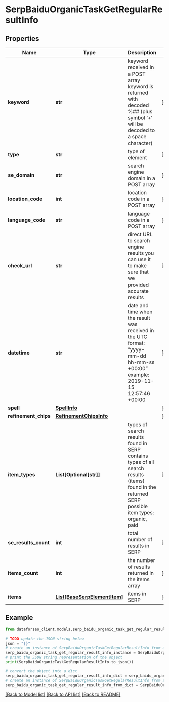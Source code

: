 # SerpBaiduOrganicTaskGetRegularResultInfo


## Properties

Name | Type | Description | Notes
------------ | ------------- | ------------- | -------------
**keyword** | **str** | keyword received in a POST array keyword is returned with decoded %## (plus symbol ‘+’ will be decoded to a space character) | [optional] 
**type** | **str** | type of element | [optional] 
**se_domain** | **str** | search engine domain in a POST array | [optional] 
**location_code** | **int** | location code in a POST array | [optional] 
**language_code** | **str** | language code in a POST array | [optional] 
**check_url** | **str** | direct URL to search engine results you can use it to make sure that we provided accurate results | [optional] 
**datetime** | **str** | date and time when the result was received in the UTC format: “yyyy-mm-dd hh-mm-ss +00:00” example: 2019-11-15 12:57:46 +00:00 | [optional] 
**spell** | [**SpellInfo**](SpellInfo.md) |  | [optional] 
**refinement_chips** | [**RefinementChipsInfo**](RefinementChipsInfo.md) |  | [optional] 
**item_types** | **List[Optional[str]]** | types of search results found in SERP contains types of all search results (items) found in the returned SERP possible item types: organic, paid | [optional] 
**se_results_count** | **int** | total number of results in SERP | [optional] 
**items_count** | **int** | the number of results returned in the items array | [optional] 
**items** | [**List[BaseSerpElementItem]**](BaseSerpElementItem.md) | items in SERP | [optional] 

## Example

```python
from dataforseo_client.models.serp_baidu_organic_task_get_regular_result_info import SerpBaiduOrganicTaskGetRegularResultInfo

# TODO update the JSON string below
json = "{}"
# create an instance of SerpBaiduOrganicTaskGetRegularResultInfo from a JSON string
serp_baidu_organic_task_get_regular_result_info_instance = SerpBaiduOrganicTaskGetRegularResultInfo.from_json(json)
# print the JSON string representation of the object
print(SerpBaiduOrganicTaskGetRegularResultInfo.to_json())

# convert the object into a dict
serp_baidu_organic_task_get_regular_result_info_dict = serp_baidu_organic_task_get_regular_result_info_instance.to_dict()
# create an instance of SerpBaiduOrganicTaskGetRegularResultInfo from a dict
serp_baidu_organic_task_get_regular_result_info_from_dict = SerpBaiduOrganicTaskGetRegularResultInfo.from_dict(serp_baidu_organic_task_get_regular_result_info_dict)
```
[[Back to Model list]](../README.md#documentation-for-models) [[Back to API list]](../README.md#documentation-for-api-endpoints) [[Back to README]](../README.md)


